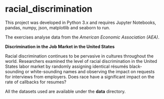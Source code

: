 # racial_discrimination
This project was developed in Python 3.x and requires Jupyter Notebooks, pandas, numpy, json, matplotlib and seaborn to run.

The exercises analyse data from the *American Economic Association (AEA)*. 

**Discrimination in the Job Market in the United States**

Racial discrimination continues to be pervasive in cultures throughout the world. Researchers examined the level of racial discrimination in the United States labor market by randomly assigning identical résumés black-sounding or white-sounding names and observing the impact on requests for interviews from employers. Does race have a significant impact on the rate of callbacks for resumes?

All the datasets used are available under the **data** directory.
